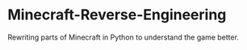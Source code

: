 # Minecraft-Reverse-Engineering

Rewriting parts of Minecraft in Python to understand the game better.
